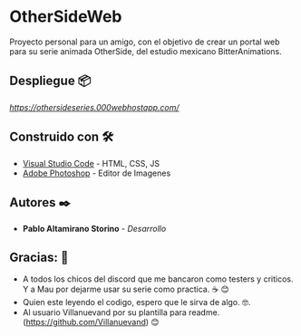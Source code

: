 # OtherSideWeb

Proyecto personal para un amigo, con el objetivo de crear un portal web para su serie animada OtherSide, del estudio mexicano BitterAnimations.

## Despliegue 📦

_https://othersideseries.000webhostapp.com/_

## Construido con 🛠️

* [Visual Studio Code](https://code.visualstudio.com/) - HTML, CSS, JS
* [Adobe Photoshop](https://www.adobe.com/la/products/photoshop.html) - Editor de Imagenes

## Autores ✒️

* **Pablo Altamirano Storino** - *Desarrollo*

## Gracias: 🎁

* A todos los chicos del discord que me bancaron como testers y criticos. Y a Mau por dejarme usar su serie como practica. ☕ 😊
* Quien este leyendo el codigo, espero que le sirva de algo. 🤓.
* Al usuario Villanuevand por su plantilla para readme. (https://github.com/Villanuevand) 😊
